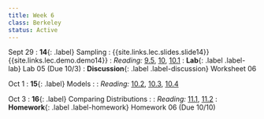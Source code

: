 ```yaml
---
title: Week 6
class: Berkeley
status: Active
---
```

Sept 29
: **14**{: .label} Sampling
    : {{site.links.lec.slides.slide14}} {{site.links.lec.demo.demo14}}
: _Reading:_ [9.5](https://inferentialthinking.com/chapters/09/5/Finding_Probabilities.html), [10](https://inferentialthinking.com/chapters/10/Sampling_and_Empirical_Distributions.html), [10.1](https://inferentialthinking.com/chapters/10/1/Empirical_Distributions.html)
: **Lab**{: .label .label-lab} Lab 05 <!--{{site.links.lab.lab05}}--> (Due 10/3)
: **Discussion**{: .label .label-discussion} Worksheet 06 <!--{{site.links.wksht.wksht06}}-->


Oct 1
: **15**{: .label} Models
    : <!--{{site.links.lec.slides.slide15}} {{site.links.lec.demo.demo15}}-->
: _Reading:_ [10.2](https://inferentialthinking.com/chapters/10/2/Sampling_from_a_Population.html), [10.3](https://inferentialthinking.com/chapters/10/3/Empirical_Distribution_of_a_Statistic.html), [10.4](https://inferentialthinking.com/chapters/10/4/Random_Sampling_in_Python.html)



Oct 3
: **16**{: .label} Comparing Distributions
    : <!--{{site.links.lec.slides.slide16}} {{site.links.lec.demo.demo16}}-->
: _Reading:_ [11.1](https://inferentialthinking.com/chapters/11/1/Assessing_a_Model.html), [11.2](https://inferentialthinking.com/chapters/11/2/Multiple_Categories.html)
: **Homework**{: .label .label-homework} Homework 06<!--{{site.links.hw.hw06}}--> (Due 10/10)